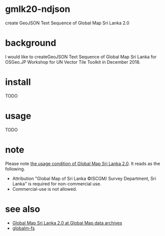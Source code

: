 # gmlk20-ndjson
create GeoJSON Text Sequence of Global Map Sri Lanka 2.0

# background
I would like to createGeoJSON Text Sequence of Global Map Sri Lanka for OSGeo.JP Workshop for UN Vector Tile Toolkit in December 2018.

# install
TODO

# usage
TODO

# note
Please note [the usage condition of Global Map Sri Lanka 2.0](https://github.com/globalmaps/gmlk20/blob/master/README.md). It reads as the following.
- Attribution "Global Map of Sri Lanka ©ISCGM/ Survey Department, Sri Lanka" is required for non-commercial use.
- Commercial-use is not allowed.

# see also
- [Global Map Sri Lanka 2.0 at Global Map data archives](https://github.com/globalmaps/gmlk20)
- [globalm-fs](https://github.com/hfu/globalm-fs/blob/master/index.js)
